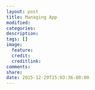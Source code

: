 ```yaml
---
layout: post
title: Managing App
modified:
categories: 
description:
tags: []
image:
  feature:
  credit:
  creditlink:
comments:
share:
date: 2015-12-20T15:03:36-08:00
---
```

